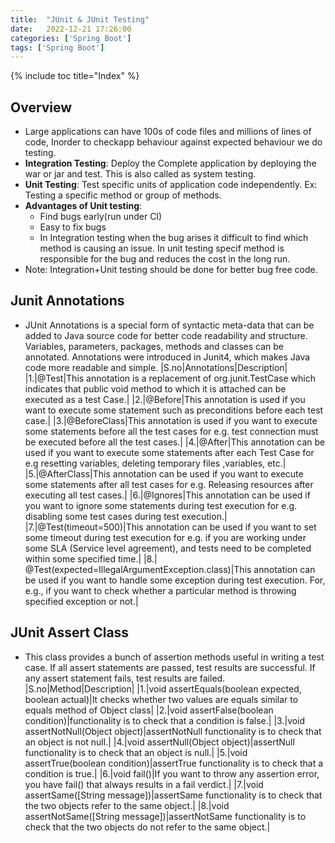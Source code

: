 ```yaml
---
title:  "JUnit & JUnit Testing"
date:   2022-12-21 17:26:00
categories: ['Spring Boot']
tags: ['Spring Boot']
---
```

{% include toc title="Index" %}

## Overview

* Large applications can have 100s of code files and millions of lines of code, Inorder to checkapp behaviour against expected behaviour we do testing.
* **Integration Testing**: Deploy the Complete application by deploying the war or jar and test. This is also called as system testing.
* **Unit Testing**: Test specific units of application code independently. Ex: Testing a specific method or group of methods.
* **Advantages of Unit testing**: 
  * Find bugs early(run under CI)
  * Easy to fix bugs
  * In Integration testing when the bug arises it difficult to find which method is causing an issue. In unit testing specif method is responsible for the bug and reduces the cost in the long run.
* Note: Integration+Unit testing should be done for better bug free code.

## Junit Annotations
* JUnit Annotations is a special form of syntactic meta-data that can be added to Java source code for better code readability and structure. Variables, parameters, packages, methods and classes can be annotated. Annotations were introduced in Junit4, which makes Java code more readable and simple.
|S.no|Annotations|Description|
|1.|@Test|This annotation is a replacement of org.junit.TestCase which indicates that public void method to which it is attached can be executed as a test Case.|
|2.|@Before|This annotation is used if you want to execute some statement such as preconditions before each test case.|
|3.|@BeforeClass|This annotation is used if you want to execute some statements before all the test cases for e.g. test connection must be executed before all the test cases.|
|4.|@After|This annotation can be used if you want to execute some statements after each Test Case for e.g resetting variables, deleting temporary files ,variables, etc.|
|5.|@AfterClass|This annotation can be used if you want to execute some statements after all test cases for e.g. Releasing resources after executing all test cases.|
|6.|@Ignores|This annotation can be used if you want to ignore some statements during test execution for e.g. disabling some test cases during test execution.|
|7.|@Test(timeout=500)|This annotation can be used if you want to set some timeout during test execution for e.g. if you are working under some SLA (Service level agreement), and tests need to be completed within some specified time.|
|8.|	@Test(expected=IllegalArgumentException.class)|This annotation can be used if you want to handle some exception during test execution. For, e.g., if you want to check whether a particular method is throwing specified exception or not.|

## JUnit Assert Class
* This class provides a bunch of assertion methods useful in writing a test case. If all assert statements are passed, test results are successful. If any assert statement fails, test results are failed.
|S.no|Method|Description|
|1.|void assertEquals(boolean expected, boolean actual)|It checks whether two values are equals similar to equals method of Object class|
|2.|void assertFalse(boolean condition)|functionality is to check that a condition is false.| 
|3.|void assertNotNull(Object object)|assertNotNull functionality is to check that an object is not null.|
|4.|void assertNull(Object object)|assertNull functionality is to check that an object is null.|
|5.|void assertTrue(boolean condition)|assertTrue functionality is to check that a condition is true.|
|6.|void fail()|If you want to throw any assertion error, you have fail() that always results in a fail verdict.|
|7.|void assertSame([String message])|assertSame functionality is to check that the two objects refer to the same object.|
|8.|void assertNotSame([String message])|assertNotSame functionality is to check that the two objects do not refer to the same object.|
